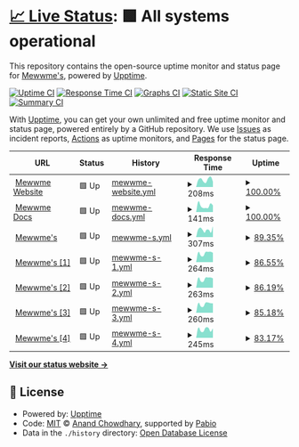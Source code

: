 # [📈 Live Status](https://mewwme.github.io/upptime): <!--live status--> **🟩 All systems operational**

This repository contains the open-source uptime monitor and status page for [Mewwme's](https://meww.me), powered by [Upptime](https://github.com/upptime/upptime).

[![Uptime CI](https://github.com/mewwme/upptime/workflows/Uptime%20CI/badge.svg)](https://github.com/mewwme/upptime/actions?query=workflow%3A%22Uptime+CI%22)
[![Response Time CI](https://github.com/mewwme/upptime/workflows/Response%20Time%20CI/badge.svg)](https://github.com/mewwme/upptime/actions?query=workflow%3A%22Response+Time+CI%22)
[![Graphs CI](https://github.com/mewwme/upptime/workflows/Graphs%20CI/badge.svg)](https://github.com/mewwme/upptime/actions?query=workflow%3A%22Graphs+CI%22)
[![Static Site CI](https://github.com/mewwme/upptime/workflows/Static%20Site%20CI/badge.svg)](https://github.com/mewwme/upptime/actions?query=workflow%3A%22Static+Site+CI%22)
[![Summary CI](https://github.com/mewwme/upptime/workflows/Summary%20CI/badge.svg)](https://github.com/mewwme/upptime/actions?query=workflow%3A%22Summary+CI%22)

With [Upptime](https://upptime.js.org), you can get your own unlimited and free uptime monitor and status page, powered entirely by a GitHub repository. We use [Issues](https://github.com/mewwme/upptime/issues) as incident reports, [Actions](https://github.com/mewwme/upptime/actions) as uptime monitors, and [Pages](https://mewwme.github.io/upptime) for the status page.

<!--start: status pages-->
<!-- This summary is generated by Upptime (https://github.com/upptime/upptime) -->
<!-- Do not edit this manually, your changes will be overwritten -->
<!-- prettier-ignore -->
| URL | Status | History | Response Time | Uptime |
| --- | ------ | ------- | ------------- | ------ |
| <img alt="" src="https://icons.duckduckgo.com/ip3/meww.me.ico" height="13"> [Mewwme Website](https://meww.me) | 🟩 Up | [mewwme-website.yml](https://github.com/mewwme/upptime/commits/HEAD/history/mewwme-website.yml) | <details><summary><img alt="Response time graph" src="./graphs/mewwme-website/response-time-week.png" height="20"> 208ms</summary><br><a href="https://mewwme.github.io/upptime/history/mewwme-website"><img alt="Response time 204" src="https://img.shields.io/endpoint?url=https%3A%2F%2Fraw.githubusercontent.com%2Fmewwme%2Fupptime%2FHEAD%2Fapi%2Fmewwme-website%2Fresponse-time.json"></a><br><a href="https://mewwme.github.io/upptime/history/mewwme-website"><img alt="24-hour response time 149" src="https://img.shields.io/endpoint?url=https%3A%2F%2Fraw.githubusercontent.com%2Fmewwme%2Fupptime%2FHEAD%2Fapi%2Fmewwme-website%2Fresponse-time-day.json"></a><br><a href="https://mewwme.github.io/upptime/history/mewwme-website"><img alt="7-day response time 208" src="https://img.shields.io/endpoint?url=https%3A%2F%2Fraw.githubusercontent.com%2Fmewwme%2Fupptime%2FHEAD%2Fapi%2Fmewwme-website%2Fresponse-time-week.json"></a><br><a href="https://mewwme.github.io/upptime/history/mewwme-website"><img alt="30-day response time 204" src="https://img.shields.io/endpoint?url=https%3A%2F%2Fraw.githubusercontent.com%2Fmewwme%2Fupptime%2FHEAD%2Fapi%2Fmewwme-website%2Fresponse-time-month.json"></a><br><a href="https://mewwme.github.io/upptime/history/mewwme-website"><img alt="1-year response time 204" src="https://img.shields.io/endpoint?url=https%3A%2F%2Fraw.githubusercontent.com%2Fmewwme%2Fupptime%2FHEAD%2Fapi%2Fmewwme-website%2Fresponse-time-year.json"></a></details> | <details><summary><a href="https://mewwme.github.io/upptime/history/mewwme-website">100.00%</a></summary><a href="https://mewwme.github.io/upptime/history/mewwme-website"><img alt="All-time uptime 100.00%" src="https://img.shields.io/endpoint?url=https%3A%2F%2Fraw.githubusercontent.com%2Fmewwme%2Fupptime%2FHEAD%2Fapi%2Fmewwme-website%2Fuptime.json"></a><br><a href="https://mewwme.github.io/upptime/history/mewwme-website"><img alt="24-hour uptime 100.00%" src="https://img.shields.io/endpoint?url=https%3A%2F%2Fraw.githubusercontent.com%2Fmewwme%2Fupptime%2FHEAD%2Fapi%2Fmewwme-website%2Fuptime-day.json"></a><br><a href="https://mewwme.github.io/upptime/history/mewwme-website"><img alt="7-day uptime 100.00%" src="https://img.shields.io/endpoint?url=https%3A%2F%2Fraw.githubusercontent.com%2Fmewwme%2Fupptime%2FHEAD%2Fapi%2Fmewwme-website%2Fuptime-week.json"></a><br><a href="https://mewwme.github.io/upptime/history/mewwme-website"><img alt="30-day uptime 100.00%" src="https://img.shields.io/endpoint?url=https%3A%2F%2Fraw.githubusercontent.com%2Fmewwme%2Fupptime%2FHEAD%2Fapi%2Fmewwme-website%2Fuptime-month.json"></a><br><a href="https://mewwme.github.io/upptime/history/mewwme-website"><img alt="1-year uptime 100.00%" src="https://img.shields.io/endpoint?url=https%3A%2F%2Fraw.githubusercontent.com%2Fmewwme%2Fupptime%2FHEAD%2Fapi%2Fmewwme-website%2Fuptime-year.json"></a></details>
| <img alt="" src="https://icons.duckduckgo.com/ip3/docs.meww.me.ico" height="13"> [Mewwme Docs](https://docs.meww.me) | 🟩 Up | [mewwme-docs.yml](https://github.com/mewwme/upptime/commits/HEAD/history/mewwme-docs.yml) | <details><summary><img alt="Response time graph" src="./graphs/mewwme-docs/response-time-week.png" height="20"> 141ms</summary><br><a href="https://mewwme.github.io/upptime/history/mewwme-docs"><img alt="Response time 198" src="https://img.shields.io/endpoint?url=https%3A%2F%2Fraw.githubusercontent.com%2Fmewwme%2Fupptime%2FHEAD%2Fapi%2Fmewwme-docs%2Fresponse-time.json"></a><br><a href="https://mewwme.github.io/upptime/history/mewwme-docs"><img alt="24-hour response time 124" src="https://img.shields.io/endpoint?url=https%3A%2F%2Fraw.githubusercontent.com%2Fmewwme%2Fupptime%2FHEAD%2Fapi%2Fmewwme-docs%2Fresponse-time-day.json"></a><br><a href="https://mewwme.github.io/upptime/history/mewwme-docs"><img alt="7-day response time 141" src="https://img.shields.io/endpoint?url=https%3A%2F%2Fraw.githubusercontent.com%2Fmewwme%2Fupptime%2FHEAD%2Fapi%2Fmewwme-docs%2Fresponse-time-week.json"></a><br><a href="https://mewwme.github.io/upptime/history/mewwme-docs"><img alt="30-day response time 198" src="https://img.shields.io/endpoint?url=https%3A%2F%2Fraw.githubusercontent.com%2Fmewwme%2Fupptime%2FHEAD%2Fapi%2Fmewwme-docs%2Fresponse-time-month.json"></a><br><a href="https://mewwme.github.io/upptime/history/mewwme-docs"><img alt="1-year response time 198" src="https://img.shields.io/endpoint?url=https%3A%2F%2Fraw.githubusercontent.com%2Fmewwme%2Fupptime%2FHEAD%2Fapi%2Fmewwme-docs%2Fresponse-time-year.json"></a></details> | <details><summary><a href="https://mewwme.github.io/upptime/history/mewwme-docs">100.00%</a></summary><a href="https://mewwme.github.io/upptime/history/mewwme-docs"><img alt="All-time uptime 100.00%" src="https://img.shields.io/endpoint?url=https%3A%2F%2Fraw.githubusercontent.com%2Fmewwme%2Fupptime%2FHEAD%2Fapi%2Fmewwme-docs%2Fuptime.json"></a><br><a href="https://mewwme.github.io/upptime/history/mewwme-docs"><img alt="24-hour uptime 100.00%" src="https://img.shields.io/endpoint?url=https%3A%2F%2Fraw.githubusercontent.com%2Fmewwme%2Fupptime%2FHEAD%2Fapi%2Fmewwme-docs%2Fuptime-day.json"></a><br><a href="https://mewwme.github.io/upptime/history/mewwme-docs"><img alt="7-day uptime 100.00%" src="https://img.shields.io/endpoint?url=https%3A%2F%2Fraw.githubusercontent.com%2Fmewwme%2Fupptime%2FHEAD%2Fapi%2Fmewwme-docs%2Fuptime-week.json"></a><br><a href="https://mewwme.github.io/upptime/history/mewwme-docs"><img alt="30-day uptime 100.00%" src="https://img.shields.io/endpoint?url=https%3A%2F%2Fraw.githubusercontent.com%2Fmewwme%2Fupptime%2FHEAD%2Fapi%2Fmewwme-docs%2Fuptime-month.json"></a><br><a href="https://mewwme.github.io/upptime/history/mewwme-docs"><img alt="1-year uptime 100.00%" src="https://img.shields.io/endpoint?url=https%3A%2F%2Fraw.githubusercontent.com%2Fmewwme%2Fupptime%2FHEAD%2Fapi%2Fmewwme-docs%2Fuptime-year.json"></a></details>
| <img alt="" src="https://icons.duckduckgo.com/ip3/168.119.88.145.ico" height="13"> [Mewwme's](http://168.119.88.145:21930) | 🟩 Up | [mewwme-s.yml](https://github.com/mewwme/upptime/commits/HEAD/history/mewwme-s.yml) | <details><summary><img alt="Response time graph" src="./graphs/mewwme-s/response-time-week.png" height="20"> 307ms</summary><br><a href="https://mewwme.github.io/upptime/history/mewwme-s"><img alt="Response time 332" src="https://img.shields.io/endpoint?url=https%3A%2F%2Fraw.githubusercontent.com%2Fmewwme%2Fupptime%2FHEAD%2Fapi%2Fmewwme-s%2Fresponse-time.json"></a><br><a href="https://mewwme.github.io/upptime/history/mewwme-s"><img alt="24-hour response time 222" src="https://img.shields.io/endpoint?url=https%3A%2F%2Fraw.githubusercontent.com%2Fmewwme%2Fupptime%2FHEAD%2Fapi%2Fmewwme-s%2Fresponse-time-day.json"></a><br><a href="https://mewwme.github.io/upptime/history/mewwme-s"><img alt="7-day response time 307" src="https://img.shields.io/endpoint?url=https%3A%2F%2Fraw.githubusercontent.com%2Fmewwme%2Fupptime%2FHEAD%2Fapi%2Fmewwme-s%2Fresponse-time-week.json"></a><br><a href="https://mewwme.github.io/upptime/history/mewwme-s"><img alt="30-day response time 332" src="https://img.shields.io/endpoint?url=https%3A%2F%2Fraw.githubusercontent.com%2Fmewwme%2Fupptime%2FHEAD%2Fapi%2Fmewwme-s%2Fresponse-time-month.json"></a><br><a href="https://mewwme.github.io/upptime/history/mewwme-s"><img alt="1-year response time 332" src="https://img.shields.io/endpoint?url=https%3A%2F%2Fraw.githubusercontent.com%2Fmewwme%2Fupptime%2FHEAD%2Fapi%2Fmewwme-s%2Fresponse-time-year.json"></a></details> | <details><summary><a href="https://mewwme.github.io/upptime/history/mewwme-s">89.35%</a></summary><a href="https://mewwme.github.io/upptime/history/mewwme-s"><img alt="All-time uptime 93.65%" src="https://img.shields.io/endpoint?url=https%3A%2F%2Fraw.githubusercontent.com%2Fmewwme%2Fupptime%2FHEAD%2Fapi%2Fmewwme-s%2Fuptime.json"></a><br><a href="https://mewwme.github.io/upptime/history/mewwme-s"><img alt="24-hour uptime 100.00%" src="https://img.shields.io/endpoint?url=https%3A%2F%2Fraw.githubusercontent.com%2Fmewwme%2Fupptime%2FHEAD%2Fapi%2Fmewwme-s%2Fuptime-day.json"></a><br><a href="https://mewwme.github.io/upptime/history/mewwme-s"><img alt="7-day uptime 89.35%" src="https://img.shields.io/endpoint?url=https%3A%2F%2Fraw.githubusercontent.com%2Fmewwme%2Fupptime%2FHEAD%2Fapi%2Fmewwme-s%2Fuptime-week.json"></a><br><a href="https://mewwme.github.io/upptime/history/mewwme-s"><img alt="30-day uptime 93.65%" src="https://img.shields.io/endpoint?url=https%3A%2F%2Fraw.githubusercontent.com%2Fmewwme%2Fupptime%2FHEAD%2Fapi%2Fmewwme-s%2Fuptime-month.json"></a><br><a href="https://mewwme.github.io/upptime/history/mewwme-s"><img alt="1-year uptime 93.65%" src="https://img.shields.io/endpoint?url=https%3A%2F%2Fraw.githubusercontent.com%2Fmewwme%2Fupptime%2FHEAD%2Fapi%2Fmewwme-s%2Fuptime-year.json"></a></details>
| <img alt="" src="https://icons.duckduckgo.com/ip3/168.119.88.145.ico" height="13"> [Mewwme's [1]](http://168.119.88.145:3004) | 🟩 Up | [mewwme-s-1.yml](https://github.com/mewwme/upptime/commits/HEAD/history/mewwme-s-1.yml) | <details><summary><img alt="Response time graph" src="./graphs/mewwme-s-1/response-time-week.png" height="20"> 264ms</summary><br><a href="https://mewwme.github.io/upptime/history/mewwme-s-1"><img alt="Response time 277" src="https://img.shields.io/endpoint?url=https%3A%2F%2Fraw.githubusercontent.com%2Fmewwme%2Fupptime%2FHEAD%2Fapi%2Fmewwme-s-1%2Fresponse-time.json"></a><br><a href="https://mewwme.github.io/upptime/history/mewwme-s-1"><img alt="24-hour response time 222" src="https://img.shields.io/endpoint?url=https%3A%2F%2Fraw.githubusercontent.com%2Fmewwme%2Fupptime%2FHEAD%2Fapi%2Fmewwme-s-1%2Fresponse-time-day.json"></a><br><a href="https://mewwme.github.io/upptime/history/mewwme-s-1"><img alt="7-day response time 264" src="https://img.shields.io/endpoint?url=https%3A%2F%2Fraw.githubusercontent.com%2Fmewwme%2Fupptime%2FHEAD%2Fapi%2Fmewwme-s-1%2Fresponse-time-week.json"></a><br><a href="https://mewwme.github.io/upptime/history/mewwme-s-1"><img alt="30-day response time 277" src="https://img.shields.io/endpoint?url=https%3A%2F%2Fraw.githubusercontent.com%2Fmewwme%2Fupptime%2FHEAD%2Fapi%2Fmewwme-s-1%2Fresponse-time-month.json"></a><br><a href="https://mewwme.github.io/upptime/history/mewwme-s-1"><img alt="1-year response time 277" src="https://img.shields.io/endpoint?url=https%3A%2F%2Fraw.githubusercontent.com%2Fmewwme%2Fupptime%2FHEAD%2Fapi%2Fmewwme-s-1%2Fresponse-time-year.json"></a></details> | <details><summary><a href="https://mewwme.github.io/upptime/history/mewwme-s-1">86.55%</a></summary><a href="https://mewwme.github.io/upptime/history/mewwme-s-1"><img alt="All-time uptime 91.99%" src="https://img.shields.io/endpoint?url=https%3A%2F%2Fraw.githubusercontent.com%2Fmewwme%2Fupptime%2FHEAD%2Fapi%2Fmewwme-s-1%2Fuptime.json"></a><br><a href="https://mewwme.github.io/upptime/history/mewwme-s-1"><img alt="24-hour uptime 100.00%" src="https://img.shields.io/endpoint?url=https%3A%2F%2Fraw.githubusercontent.com%2Fmewwme%2Fupptime%2FHEAD%2Fapi%2Fmewwme-s-1%2Fuptime-day.json"></a><br><a href="https://mewwme.github.io/upptime/history/mewwme-s-1"><img alt="7-day uptime 86.55%" src="https://img.shields.io/endpoint?url=https%3A%2F%2Fraw.githubusercontent.com%2Fmewwme%2Fupptime%2FHEAD%2Fapi%2Fmewwme-s-1%2Fuptime-week.json"></a><br><a href="https://mewwme.github.io/upptime/history/mewwme-s-1"><img alt="30-day uptime 91.99%" src="https://img.shields.io/endpoint?url=https%3A%2F%2Fraw.githubusercontent.com%2Fmewwme%2Fupptime%2FHEAD%2Fapi%2Fmewwme-s-1%2Fuptime-month.json"></a><br><a href="https://mewwme.github.io/upptime/history/mewwme-s-1"><img alt="1-year uptime 91.99%" src="https://img.shields.io/endpoint?url=https%3A%2F%2Fraw.githubusercontent.com%2Fmewwme%2Fupptime%2FHEAD%2Fapi%2Fmewwme-s-1%2Fuptime-year.json"></a></details>
| <img alt="" src="https://icons.duckduckgo.com/ip3/168.119.88.145.ico" height="13"> [Mewwme's [2]](http://168.119.88.145:3009) | 🟩 Up | [mewwme-s-2.yml](https://github.com/mewwme/upptime/commits/HEAD/history/mewwme-s-2.yml) | <details><summary><img alt="Response time graph" src="./graphs/mewwme-s-2/response-time-week.png" height="20"> 263ms</summary><br><a href="https://mewwme.github.io/upptime/history/mewwme-s-2"><img alt="Response time 277" src="https://img.shields.io/endpoint?url=https%3A%2F%2Fraw.githubusercontent.com%2Fmewwme%2Fupptime%2FHEAD%2Fapi%2Fmewwme-s-2%2Fresponse-time.json"></a><br><a href="https://mewwme.github.io/upptime/history/mewwme-s-2"><img alt="24-hour response time 221" src="https://img.shields.io/endpoint?url=https%3A%2F%2Fraw.githubusercontent.com%2Fmewwme%2Fupptime%2FHEAD%2Fapi%2Fmewwme-s-2%2Fresponse-time-day.json"></a><br><a href="https://mewwme.github.io/upptime/history/mewwme-s-2"><img alt="7-day response time 263" src="https://img.shields.io/endpoint?url=https%3A%2F%2Fraw.githubusercontent.com%2Fmewwme%2Fupptime%2FHEAD%2Fapi%2Fmewwme-s-2%2Fresponse-time-week.json"></a><br><a href="https://mewwme.github.io/upptime/history/mewwme-s-2"><img alt="30-day response time 277" src="https://img.shields.io/endpoint?url=https%3A%2F%2Fraw.githubusercontent.com%2Fmewwme%2Fupptime%2FHEAD%2Fapi%2Fmewwme-s-2%2Fresponse-time-month.json"></a><br><a href="https://mewwme.github.io/upptime/history/mewwme-s-2"><img alt="1-year response time 277" src="https://img.shields.io/endpoint?url=https%3A%2F%2Fraw.githubusercontent.com%2Fmewwme%2Fupptime%2FHEAD%2Fapi%2Fmewwme-s-2%2Fresponse-time-year.json"></a></details> | <details><summary><a href="https://mewwme.github.io/upptime/history/mewwme-s-2">86.19%</a></summary><a href="https://mewwme.github.io/upptime/history/mewwme-s-2"><img alt="All-time uptime 91.77%" src="https://img.shields.io/endpoint?url=https%3A%2F%2Fraw.githubusercontent.com%2Fmewwme%2Fupptime%2FHEAD%2Fapi%2Fmewwme-s-2%2Fuptime.json"></a><br><a href="https://mewwme.github.io/upptime/history/mewwme-s-2"><img alt="24-hour uptime 100.00%" src="https://img.shields.io/endpoint?url=https%3A%2F%2Fraw.githubusercontent.com%2Fmewwme%2Fupptime%2FHEAD%2Fapi%2Fmewwme-s-2%2Fuptime-day.json"></a><br><a href="https://mewwme.github.io/upptime/history/mewwme-s-2"><img alt="7-day uptime 86.19%" src="https://img.shields.io/endpoint?url=https%3A%2F%2Fraw.githubusercontent.com%2Fmewwme%2Fupptime%2FHEAD%2Fapi%2Fmewwme-s-2%2Fuptime-week.json"></a><br><a href="https://mewwme.github.io/upptime/history/mewwme-s-2"><img alt="30-day uptime 91.77%" src="https://img.shields.io/endpoint?url=https%3A%2F%2Fraw.githubusercontent.com%2Fmewwme%2Fupptime%2FHEAD%2Fapi%2Fmewwme-s-2%2Fuptime-month.json"></a><br><a href="https://mewwme.github.io/upptime/history/mewwme-s-2"><img alt="1-year uptime 91.77%" src="https://img.shields.io/endpoint?url=https%3A%2F%2Fraw.githubusercontent.com%2Fmewwme%2Fupptime%2FHEAD%2Fapi%2Fmewwme-s-2%2Fuptime-year.json"></a></details>
| <img alt="" src="https://icons.duckduckgo.com/ip3/168.119.88.145.ico" height="13"> [Mewwme's [3]](http://168.119.88.145:3011) | 🟩 Up | [mewwme-s-3.yml](https://github.com/mewwme/upptime/commits/HEAD/history/mewwme-s-3.yml) | <details><summary><img alt="Response time graph" src="./graphs/mewwme-s-3/response-time-week.png" height="20"> 260ms</summary><br><a href="https://mewwme.github.io/upptime/history/mewwme-s-3"><img alt="Response time 272" src="https://img.shields.io/endpoint?url=https%3A%2F%2Fraw.githubusercontent.com%2Fmewwme%2Fupptime%2FHEAD%2Fapi%2Fmewwme-s-3%2Fresponse-time.json"></a><br><a href="https://mewwme.github.io/upptime/history/mewwme-s-3"><img alt="24-hour response time 220" src="https://img.shields.io/endpoint?url=https%3A%2F%2Fraw.githubusercontent.com%2Fmewwme%2Fupptime%2FHEAD%2Fapi%2Fmewwme-s-3%2Fresponse-time-day.json"></a><br><a href="https://mewwme.github.io/upptime/history/mewwme-s-3"><img alt="7-day response time 260" src="https://img.shields.io/endpoint?url=https%3A%2F%2Fraw.githubusercontent.com%2Fmewwme%2Fupptime%2FHEAD%2Fapi%2Fmewwme-s-3%2Fresponse-time-week.json"></a><br><a href="https://mewwme.github.io/upptime/history/mewwme-s-3"><img alt="30-day response time 272" src="https://img.shields.io/endpoint?url=https%3A%2F%2Fraw.githubusercontent.com%2Fmewwme%2Fupptime%2FHEAD%2Fapi%2Fmewwme-s-3%2Fresponse-time-month.json"></a><br><a href="https://mewwme.github.io/upptime/history/mewwme-s-3"><img alt="1-year response time 272" src="https://img.shields.io/endpoint?url=https%3A%2F%2Fraw.githubusercontent.com%2Fmewwme%2Fupptime%2FHEAD%2Fapi%2Fmewwme-s-3%2Fresponse-time-year.json"></a></details> | <details><summary><a href="https://mewwme.github.io/upptime/history/mewwme-s-3">85.18%</a></summary><a href="https://mewwme.github.io/upptime/history/mewwme-s-3"><img alt="All-time uptime 90.85%" src="https://img.shields.io/endpoint?url=https%3A%2F%2Fraw.githubusercontent.com%2Fmewwme%2Fupptime%2FHEAD%2Fapi%2Fmewwme-s-3%2Fuptime.json"></a><br><a href="https://mewwme.github.io/upptime/history/mewwme-s-3"><img alt="24-hour uptime 100.00%" src="https://img.shields.io/endpoint?url=https%3A%2F%2Fraw.githubusercontent.com%2Fmewwme%2Fupptime%2FHEAD%2Fapi%2Fmewwme-s-3%2Fuptime-day.json"></a><br><a href="https://mewwme.github.io/upptime/history/mewwme-s-3"><img alt="7-day uptime 85.18%" src="https://img.shields.io/endpoint?url=https%3A%2F%2Fraw.githubusercontent.com%2Fmewwme%2Fupptime%2FHEAD%2Fapi%2Fmewwme-s-3%2Fuptime-week.json"></a><br><a href="https://mewwme.github.io/upptime/history/mewwme-s-3"><img alt="30-day uptime 90.85%" src="https://img.shields.io/endpoint?url=https%3A%2F%2Fraw.githubusercontent.com%2Fmewwme%2Fupptime%2FHEAD%2Fapi%2Fmewwme-s-3%2Fuptime-month.json"></a><br><a href="https://mewwme.github.io/upptime/history/mewwme-s-3"><img alt="1-year uptime 90.85%" src="https://img.shields.io/endpoint?url=https%3A%2F%2Fraw.githubusercontent.com%2Fmewwme%2Fupptime%2FHEAD%2Fapi%2Fmewwme-s-3%2Fuptime-year.json"></a></details>
| <img alt="" src="https://icons.duckduckgo.com/ip3/168.119.88.145.ico" height="13"> [Mewwme's [4]](http://168.119.88.145:3012) | 🟩 Up | [mewwme-s-4.yml](https://github.com/mewwme/upptime/commits/HEAD/history/mewwme-s-4.yml) | <details><summary><img alt="Response time graph" src="./graphs/mewwme-s-4/response-time-week.png" height="20"> 245ms</summary><br><a href="https://mewwme.github.io/upptime/history/mewwme-s-4"><img alt="Response time 260" src="https://img.shields.io/endpoint?url=https%3A%2F%2Fraw.githubusercontent.com%2Fmewwme%2Fupptime%2FHEAD%2Fapi%2Fmewwme-s-4%2Fresponse-time.json"></a><br><a href="https://mewwme.github.io/upptime/history/mewwme-s-4"><img alt="24-hour response time 221" src="https://img.shields.io/endpoint?url=https%3A%2F%2Fraw.githubusercontent.com%2Fmewwme%2Fupptime%2FHEAD%2Fapi%2Fmewwme-s-4%2Fresponse-time-day.json"></a><br><a href="https://mewwme.github.io/upptime/history/mewwme-s-4"><img alt="7-day response time 245" src="https://img.shields.io/endpoint?url=https%3A%2F%2Fraw.githubusercontent.com%2Fmewwme%2Fupptime%2FHEAD%2Fapi%2Fmewwme-s-4%2Fresponse-time-week.json"></a><br><a href="https://mewwme.github.io/upptime/history/mewwme-s-4"><img alt="30-day response time 260" src="https://img.shields.io/endpoint?url=https%3A%2F%2Fraw.githubusercontent.com%2Fmewwme%2Fupptime%2FHEAD%2Fapi%2Fmewwme-s-4%2Fresponse-time-month.json"></a><br><a href="https://mewwme.github.io/upptime/history/mewwme-s-4"><img alt="1-year response time 260" src="https://img.shields.io/endpoint?url=https%3A%2F%2Fraw.githubusercontent.com%2Fmewwme%2Fupptime%2FHEAD%2Fapi%2Fmewwme-s-4%2Fresponse-time-year.json"></a></details> | <details><summary><a href="https://mewwme.github.io/upptime/history/mewwme-s-4">83.17%</a></summary><a href="https://mewwme.github.io/upptime/history/mewwme-s-4"><img alt="All-time uptime 88.46%" src="https://img.shields.io/endpoint?url=https%3A%2F%2Fraw.githubusercontent.com%2Fmewwme%2Fupptime%2FHEAD%2Fapi%2Fmewwme-s-4%2Fuptime.json"></a><br><a href="https://mewwme.github.io/upptime/history/mewwme-s-4"><img alt="24-hour uptime 100.00%" src="https://img.shields.io/endpoint?url=https%3A%2F%2Fraw.githubusercontent.com%2Fmewwme%2Fupptime%2FHEAD%2Fapi%2Fmewwme-s-4%2Fuptime-day.json"></a><br><a href="https://mewwme.github.io/upptime/history/mewwme-s-4"><img alt="7-day uptime 83.17%" src="https://img.shields.io/endpoint?url=https%3A%2F%2Fraw.githubusercontent.com%2Fmewwme%2Fupptime%2FHEAD%2Fapi%2Fmewwme-s-4%2Fuptime-week.json"></a><br><a href="https://mewwme.github.io/upptime/history/mewwme-s-4"><img alt="30-day uptime 88.46%" src="https://img.shields.io/endpoint?url=https%3A%2F%2Fraw.githubusercontent.com%2Fmewwme%2Fupptime%2FHEAD%2Fapi%2Fmewwme-s-4%2Fuptime-month.json"></a><br><a href="https://mewwme.github.io/upptime/history/mewwme-s-4"><img alt="1-year uptime 88.46%" src="https://img.shields.io/endpoint?url=https%3A%2F%2Fraw.githubusercontent.com%2Fmewwme%2Fupptime%2FHEAD%2Fapi%2Fmewwme-s-4%2Fuptime-year.json"></a></details>

<!--end: status pages-->

[**Visit our status website →**](https://mewwme.github.io/uptime)

## 📄 License

- Powered by: [Upptime](https://github.com/upptime/upptime)
- Code: [MIT](./LICENSE) © [Anand Chowdhary](https://anandchowdhary.com), supported by [Pabio](https://pabio.com)
- Data in the `./history` directory: [Open Database License](https://opendatacommons.org/licenses/odbl/1-0/)

